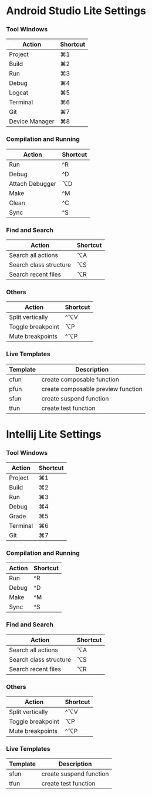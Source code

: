 # Android Studio Lite Settings

### Tool Windows
| Action | Shortcut |
|---|---|
| Project| ⌘1 |
| Build  | ⌘2  |
| Run  | ⌘3  |
| Debug  | ⌘4  |
| Logcat  | ⌘5  |
| Terminal  | ⌘6  |
| Git | ⌘7  |
| Device Manager | ⌘8  |

### Compilation and Running
| Action | Shortcut |
|---|---|
| Run| ^R |
| Debug  | ^D  |
| Attach Debugger  | ⌥D  |
| Make  | ^M  |
| Clean  | ^C  |
| Sync  | ^S  |

### Find and Search
| Action | Shortcut |
|---|---|
| Search all actions| ⌥A |
| Search class structure  | ⌥S  |
| Search recent files  | ⌥R  |

### Others
| Action | Shortcut |
|---|---|
| Split vertically| ^⌥V |
| Toggle breakpoint| ⌥P |
| Mute breakpoints | ^⌥P |

### Live Templates
| Template | Description |
|---|---|
| cfun  | create composable function  |
| pfun  | create composable preview function  |
| sfun| create suspend function |
| tfun| create test function |

# Intellij Lite Settings

### Tool Windows
| Action | Shortcut |
|---|---|
| Project| ⌘1 |
| Build  | ⌘2  |
| Run  | ⌘3  |
| Debug  | ⌘4  |
| Grade  | ⌘5  |
| Terminal  | ⌘6  |
| Git | ⌘7  |

### Compilation and Running
| Action | Shortcut |
|---|---|
| Run| ^R |
| Debug  | ^D  |
| Make  | ^M  |
| Sync  | ^S  |

### Find and Search
| Action | Shortcut |
|---|---|
| Search all actions| ⌥A |
| Search class structure  | ⌥S  |
| Search recent files  | ⌥R  |

### Others
| Action | Shortcut |
|---|---|
| Split vertically| ^⌥V |
| Toggle breakpoint| ⌥P |
| Mute breakpoints | ^⌥P |

### Live Templates
| Template | Description |
|---|---|
| sfun| create suspend function |
| tfun| create test function |

